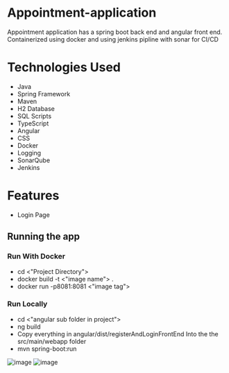 # Appointment-application
Appointment application has a spring boot back end and angular front end.   
Containerized using docker and using jenkins pipline with sonar for CI/CD

# Technologies Used
* Java
* Spring Framework
* Maven
* H2 Database
* SQL Scripts
* TypeScript
* Angular
* CSS
* Docker
* Logging
* SonarQube
* Jenkins

# Features
* Login Page

## Running the app

### Run With Docker
* cd <"Project Directory">  
* docker build -t <"image name"> .  
* docker run -p8081:8081 <"image tag">   
  
### Run Locally
* cd <"angular sub folder in project">  
* ng build  
* Copy everything in angular/dist/registerAndLoginFrontEnd Into the the src/main/webapp folder  
* mvn spring-boot:run  


![image](https://user-images.githubusercontent.com/84467369/162374973-50019cc2-4853-40ba-af23-78b6c641ab2b.png)
![image](https://user-images.githubusercontent.com/84467369/162374903-f70d7903-2963-4239-8013-bdeb0908e627.png)

